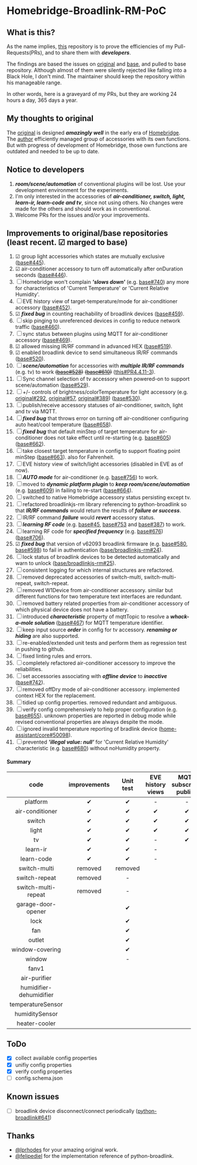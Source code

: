 # Homebridge-Broadlink-RM-PoC

## What is this?
As the name implies, [this](https://github.com/banboobee/homebridge-broadlink-rm) repository is to prove the efficiencies of my Pull-Requests(PRs), and to share them with ___developers___.

The findings are based the issues on [original](https://github.com/lprhodes/homebridge-broadlink-rm) and [base](https://github.com/kiwi-cam/homebridge-broadlink-rm), and pulled to base repository. Although almost of them were silently rejected like falling into a Black Hole, I don't mind. The maintainer should keep the repository within his manageable range.

In other words, here is a graveyard of my PRs, but they are working 24 hours a day, 365 days a year.

## My thoughts to original

The [original](https://github.com/lprhodes/homebridge-broadlink-rm) is designed ___amazingly well___ in the early era of [Homebridge](https://github.com/homebridge/homebridge). The [author](https://github.com/lprhodes) efficiently managed group of accessories with its own functions. But with progress of development of Homebridge, those own functions are outdated and needed to be up to date.

## Notice to developers

1. ___room/scene/automation___ of conventional plugins will be lost. Use your development environment for the experiments.
2. I'm only interested in the accessories of ___air-conditioner, switch, light, learn-ir, learn-code and tv___, since not using others. No changes were made for the others and should work as in conventional.
3. Welcome PRs for the issues and/or your improvements.

## Improvements  to original/base repositories (least recent. &#x2611; marged to base)

1. &#x2611; group light accessories which states are mutually exclusive ([base#445](https://github.com/kiwi-cam/homebridge-broadlink-rm/pull/445)).
2. &#x2611; air-conditioner accessory to turn off automatically after onDuration seconds ([base#446](https://github.com/kiwi-cam/homebridge-broadlink-rm/pull/446)).
3. &#x2610; Homebridge won't complain ___'slows down'___ (e.g. [base#740](https://github.com/kiwi-cam/homebridge-broadlink-rm/issues/740)) any more for characteristics of 'Current Temperature' or 'Current Relative Humidity'.
4. &#x2610; EVE history view of target-temperature/mode for air-conditioner accessory ([base#452](https://github.com/kiwi-cam/homebridge-broadlink-rm/pull/452)).
5. &#x2611; ___fixed bug___ in counting reachability of broadlink devices ([base#459](https://github.com/kiwi-cam/homebridge-broadlink-rm/pull/459)).
6. &#x2610; skip pinging to unreferenced devices in config to reduce network traffic ([base#460](https://github.com/kiwi-cam/homebridge-broadlink-rm/pull/460)).
7. &#x2610; sync status between plugins using MQTT for air-conditioner accessory ([base#469](https://github.com/kiwi-cam/homebridge-broadlink-rm/pull/469)).
8. &#x2611; allowed missing IR/RF command in advanced HEX ([base#519](https://github.com/kiwi-cam/homebridge-broadlink-rm/pull/519)).
9. &#x2611; enabled broadlink device to send simultaneous IR/RF commands ([base#520](https://github.com/kiwi-cam/homebridge-broadlink-rm/pull/520)).
10. &#x2610; ___scene/automation___ for accessories with ___multiple IR/RF commands___ (e.g. tv) to work ~~([base#528](https://github.com/kiwi-cam/homebridge-broadlink-rm/pull/528))~~ ~~([base#610](https://github.com/kiwi-cam/homebridge-broadlink-rm/pull/610))~~ ([this#PR4.4.11-3](https://github.com/banboobee/homebridge-broadlink-rm/tree/PR4.4.11-3)).
11. &#x2610; Sync channel selection of tv accessory when powered-on to support scene/automation ([base#529](https://github.com/kiwi-cam/homebridge-broadlink-rm/pull/529)).
12. &#x2610; +/- controls of brightness/colorTemperature for light accessory (e.g. [original#292](https://github.com/lprhodes/homebridge-broadlink-rm/issues/292), [original#57](https://github.com/lprhodes/homebridge-broadlink-rm/issues/57), [original#389](https://github.com/lprhodes/homebridge-broadlink-rm/issues/389)) ([base#530](https://github.com/kiwi-cam/homebridge-broadlink-rm/pull/530)).
13. &#x2610; publish/receive accessory statuses of air-conditioner, switch, light and tv via MQTT.
14. &#x2610; ___fixed bug___ that throws error on turning off air-conditioner configuring auto heat/cool temperature ([base#658](https://github.com/kiwi-cam/homebridge-broadlink-rm/pull/658)).
15. &#x2610; ___fixed bug___ that default minStep of target temperature for air-conditioner does not take effect until re-starting (e.g. [base#605](https://github.com/kiwi-cam/homebridge-broadlink-rm/pull/605)) ([base#662](https://github.com/kiwi-cam/homebridge-broadlink-rm/pull/662)).
16. &#x2610; take closest target temperature in config to support floating point minStep ([base#663](https://github.com/kiwi-cam/homebridge-broadlink-rm/pull/663)). also for Fahrenheit.
17. &#x2610; EVE history view of switch/light accessories (disabled in EVE as of now).
18. &#x2610; ___AUTO mode___ for air-conditioner (e.g. [base#756](https://github.com/kiwi-cam/homebridge-broadlink-rm/issues/756)) to work.
19. &#x2610; moved to ___dynamic platform plugin___ to ___keep room/scene/automation___ (e.g. [base#609](https://github.com/kiwi-cam/homebridge-broadlink-rm/issues/609)) in failing to re-start ([base#664](https://github.com/kiwi-cam/homebridge-broadlink-rm/pull/664)).
20. &#x2610; switched to native Homebridge accessory status persisting except tv.
21. &#x2610; refactored broadlinkjs-rm library referencing to python-broadlink so that ___IR/RF commands___ would return the results of ___failure or success___.
22. &#x2610; IR/RF command ___failure___ would ___revert___ accessory status.
23. &#x2610; ___learning RF code___ (e.g. [base#45](https://github.com/kiwi-cam/homebridge-broadlink-rm/issues/45), [base#753](https://github.com/kiwi-cam/homebridge-broadlink-rm/issues/753) and [base#387](https://github.com/kiwi-cam/homebridge-broadlink-rm/issues/387#issuecomment-1146733780)) to work.
24. &#x2610; learning RF code for ___specified frequency___ (e.g. [base#676](https://github.com/kiwi-cam/homebridge-broadlink-rm/issues/676)) ([base#706](https://github.com/kiwi-cam/homebridge-broadlink-rm/pull/706)).
25. &#x2611; ___fixed bug___ that version of v62093 broadlink firmware (e.g. [base#580](https://github.com/kiwi-cam/homebridge-broadlink-rm/issues/580), [base#598](https://github.com/kiwi-cam/homebridge-broadlink-rm/issues/598)) to fail in authentication ([base/broadlinkjs-rm#24](https://github.com/kiwi-cam/broadlinkjs-rm/pull/24)).
26. &#x2610; lock status of broadlink devices to be detected automatically and warn to unlock ([base/broadlinkjs-rm#25](https://github.com/kiwi-cam/broadlinkjs-rm/pull/25)).
27. &#x2610; consistent logging for which internal structures are refactored.
28. &#x2610; removed deprecated accessories of switch-multi, switch-multi-repeat, switch-repeat.
29. &#x2610; removed W1Device from air-conditioner accessory. similar but different functions for two temperature text interfaces are redundant.
30. &#x2610; removed battery related properties from air-conditioner accessory of which physical device does not have a battery.
31. &#x2610; introduced ___characteristic___ property of mqttTopic to resolve a ___whack-a-mole solution___ ([base#467](https://github.com/kiwi-cam/homebridge-broadlink-rm/pull/467)) for MQTT temperature identifier.
32. &#x2610; keep input source ___order___ in config for tv accessory. ___renaming or hiding___ are also supported.
33. &#x2610; re-enabled/extended unit tests and perform them as regression test in pushing to github.
34. &#x2610; fixed linting rules and errors.
35. &#x2610; completely refactored air-conditioner accessory to improve the reliabilities.
36. &#x2610; set accessories associating with ___offline device___ to ___inacctive___ ([base#742](https://github.com/kiwi-cam/homebridge-broadlink-rm/issues/742)).
37. &#x2610; removed offDry mode of air-conditioner accessory. implemented context HEX for the replacement.
38. &#x2610; tidied up config properties. removed redundant and ambiguous.
39. &#x2610; verify config comprehensively to help proper configuration (e.g. [base#655](https://github.com/kiwi-cam/homebridge-broadlink-rm/issues/655)). unknown properties are reported in debug mode while revised conventional properties are always despite the mode.
40. &#x2610; ignored invalid temperature reporting of bradlink device ([home-assistant/core#50098](https://github.com/home-assistant/core/pull/50098)).
41. &#x2610; prevented ___'illegal value: null'___ for 'Current Relative Humidity' characteristic (e.g. [base#680](https://github.com/kiwi-cam/homebridge-broadlink-rm/issues/680)) without noHumidity property.

#### Summary
| code                    | improvements | Unit<br>test | EVE<br>history<br>views | MQTT<br>subscribe/<br>publish | fixing<br>lint | tidy-up<br>config | verify<br>config | config<br>scheme |
|:-----------------------:|:------------:|:------------:|:-----------------------:|:-----------------------------:|:--------------:|:-----------------:|:----------------:|:----------------:|
| platform                | &#x2714;     | &#x2714;     | -                       | -                             | &#x2714;       | &#x2714;          | &#x2714;         | &#x2610;         |
| air-conditioner         | &#x2714;     | &#x2714;     | &#x2714;                | &#x2714;                      | &#x2714;       | &#x2714;          | &#x2714;         | &#x2610;         |
| switch                  | &#x2714;     | &#x2714;     | &#x2714;                | &#x2714;                      | &#x2714;       | &#x2714;          | &#x2714;         | &#x2610;         |
| light                   | &#x2714;     | &#x2714;     | &#x2714;                | &#x2714;                      | &#x2714;       | &#x2714;          | &#x2714;         | &#x2610;         |
| tv                      | &#x2714;     | &#x2714;     | -                       | &#x2714;                      | &#x2714;       | &#x2714;          | &#x2714;         | &#x2610;         |
| learn-ir                | &#x2714;     | &#x2714;     | -                       |                               | &#x2714;       | &#x2714;          | &#x2714;         | &#x2610;         |
| learn-code              | &#x2714;     | &#x2714;     | -                       |                               | &#x2714;       | &#x2714;          | &#x2714;         | &#x2610;         |
| switch-multi            | removed      | removed      |                         |                               | -              | -                 | -                | -                |
| switch-repeat           | removed      | -            |                         |                               | -              | -                 | -                | -                |
| switch-multi-repeat     | removed      | -            |                         |                               | -              | -                 | -                | -                |
| garage-door-opener      |              | &#x2714;     |                         |                               |                |                   |                  |                  |
| lock                    |              | &#x2714;     |                         |                               |                |                   |                  |                  |
| fan                     |              | &#x2714;     |                         |                               |                |                   |                  |                  |
| outlet                  |              | &#x2714;     |                         |                               |                |                   |                  |                  |
| window-covering         |              | &#x2714;     |                         |                               |                |                   |                  |                  |
| window                  |              | -            |                         |                               | -              | -                 | -                |                  |
| fanv1                   |              |              |                         |                               |                |                   |                  |                  |
| air-purifier            |              |              |                         |                               |                |                   |                  |                  |
| humidifier-dehumidifier |              |              |                         |                               |                |                   |                  |                  |
| temperatureSensor       |              |              |                         |                               |                |                   |                  |                  |
| humiditySensor          |              |              |                         |                               |                |                   |                  |                  |
| heater-cooler           |              |              |                         |                               |                |                   |                  |                  |

## ToDo
- [x] collect available config properties
- [x] unifiy config properties
- [x] verify config properties
- [ ] config.schema.json

## Known issues
- [ ] broadlink device disconnect/connect periodically ([python-broadlink#641](https://github.com/mjg59/python-broadlink/issues/641))

## Thanks
- [@lprhodes](https://github.com/lprhodes/homebridge-broadlink-rm) for your amazing original work.
- [@felipediel](https://github.com/mjg59/python-broadlink/commits?author=felipediel) for the implementation reference of python-broadlink.
